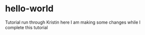 # hello-world
Tutorial run through
Kristin here I am making some changes while I complete this tutorial
